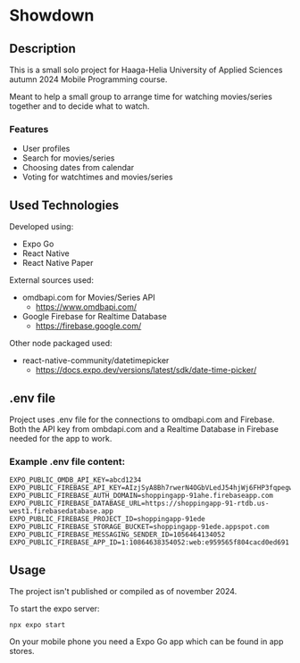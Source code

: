 # Showdown

## Description

This is a small solo project for Haaga-Helia University of Applied Sciences autumn 2024 Mobile Programming course.

Meant to help a small group to arrange time for watching movies/series together and to decide what to watch.

### Features

- User profiles
- Search for movies/series
- Choosing dates from calendar
- Voting for watchtimes and movies/series

## Used Technologies

Developed using:
- Expo Go
- React Native
- React Native Paper

External sources used:
- omdbapi.com for Movies/Series API
    - https://www.omdbapi.com/
- Google Firebase for Realtime Database
    - https://firebase.google.com/

Other node packaged used:
- react-native-community/datetimepicker
    - https://docs.expo.dev/versions/latest/sdk/date-time-picker/

## .env file

Project uses .env file for the connections to omdbapi.com and Firebase. Both the API key from ombdapi.com and a Realtime Database in Firebase needed for the app to work.

### Example .env file content:

```
EXPO_PUBLIC_OMDB_API_KEY=abcd1234
EXPO_PUBLIC_FIREBASE_API_KEY=AIzjSyA8Bh7rwerN4OGbVLedJ54hjWj6FHP3fqpegwQ
EXPO_PUBLIC_FIREBASE_AUTH_DOMAIN=shoppingapp-91ahe.firebaseapp.com
EXPO_PUBLIC_FIREBASE_DATABASE_URL=https://shoppingapp-91-rtdb.us-west1.firebasedatabase.app
EXPO_PUBLIC_FIREBASE_PROJECT_ID=shoppingapp-91ede
EXPO_PUBLIC_FIREBASE_STORAGE_BUCKET=shoppingapp-91ede.appspot.com
EXPO_PUBLIC_FIREBASE_MESSAGING_SENDER_ID=1056464134052
EXPO_PUBLIC_FIREBASE_APP_ID=1:10864638354052:web:e959565f804cacd0ed691
```

## Usage

The project isn't published or compiled as of november 2024.

To start the expo server:

```
npx expo start
```

On your mobile phone you need a Expo Go app which can be found in app stores.
